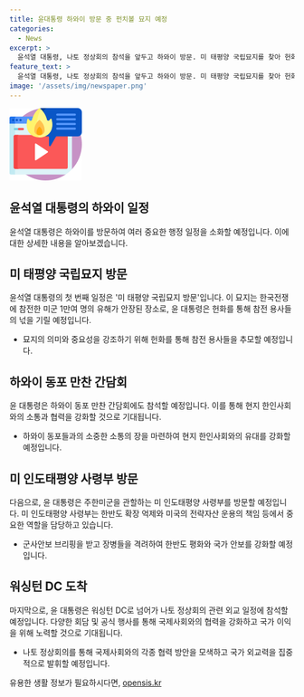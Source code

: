 ```yaml
---
title: 윤대통령 하와이 방문 중 펀치볼 묘지 예정
categories:
  - News
excerpt: >
  윤석열 대통령, 나토 정상회의 참석을 앞두고 하와이 방문. 미 태평양 국립묘지를 찾아 헌화 예정. 1만여 명의 유해가 안장된 한미 동맹 상징적인 장소이며, 전쟁 참전 용사들을 기리는 사적임. 또한, 미 인도태평양 사령부를 방문해 군사안보 브리핑을 받고 장병들을 격려할 예정입니다. 이어 워싱턴 DC로 이동해 나토 정상회의 관련 외교 일정에 참석할 예정입니다. (결과적으로 윤 대통령의 외교 일정이 관심을 끌 것으로 예상됨) #윤석열 #하와이 #인태사령부
feature_text: >
  윤석열 대통령, 나토 정상회의 참석을 앞두고 하와이 방문. 미 태평양 국립묘지를 찾아 헌화 예정. 1만여 명의 유해가 안장된 한미 동맹 상징적인 장소이며, 전쟁 참전 용사들을 기리는 사적임. 또한, 미 인도태평양 사령부를 방문해 군사안보 브리핑을 받고 장병들을 격려할 예정입니다. 이어 워싱턴 DC로 이동해 나토 정상회의 관련 외교 일정에 참석할 예정입니다. (결과적으로 윤 대통령의 외교 일정이 관심을 끌 것으로 예상됨) #윤석열 #하와이 #인태사령부
image: '/assets/img/newspaper.png'
---
```


<p><img src="/assets/img/news.png" alt="rentncar 속보" /></p>

<h2 data-ke-size="size26">윤석열 대통령의 하와이 일정</h2>

<p data-ke-size="size16">윤석열 대통령은 하와이를 방문하여 여러 중요한 행정 일정을 소화할 예정입니다. 이에 대한 상세한 내용을 알아보겠습니다.</p>

<h2>미 태평양 국립묘지 방문</h2>

<p data-ke-size="size16">윤석열 대통령의 첫 번째 일정은 '미 태평양 국립묘지 방문'입니다. 이 묘지는 한국전쟁에 참전한 미군 1만여 명의 유해가 안장된 장소로, 윤 대통령은 헌화를 통해 참전 용사들의 넋을 기릴 예정입니다.</p>

<ul>
  <li>묘지의 의미와 중요성을 강조하기 위해 헌화를 통해 참전 용사들을 추모할 예정입니다.</li>
</ul>

<h2>하와이 동포 만찬 간담회</h2>

<p data-ke-size="size16">윤 대통령은 하와이 동포 만찬 간담회에도 참석할 예정입니다. 이를 통해 현지 한인사회와의 소통과 협력을 강화할 것으로 기대됩니다.</p>

<ul>
  <li>하와이 동포들과의 소중한 소통의 장을 마련하여 현지 한인사회와의 유대를 강화할 예정입니다.</li>
</ul>

<h2>미 인도태평양 사령부 방문</h2>

<p data-ke-size="size16">다음으로, 윤 대통령은 주한미군을 관할하는 미 인도태평양 사령부를 방문할 예정입니다. 미 인도태평양 사령부는 한반도 확장 억제와 미국의 전략자산 운용의 책임 등에서 중요한 역할을 담당하고 있습니다.</p>

<ul>
  <li>군사안보 브리핑을 받고 장병들을 격려하여 한반도 평화와 국가 안보를 강화할 예정입니다.</li>
</ul>

<h2>워싱턴 DC 도착</h2>

<p data-ke-size="size16">마지막으로, 윤 대통령은 워싱턴 DC로 넘어가 나토 정상회의 관련 외교 일정에 참석할 예정입니다. 다양한 회담 및 공식 행사를 통해 국제사회와의 협력을 강화하고 국가 이익을 위해 노력할 것으로 기대됩니다.</p>

<ul>
  <li>나토 정상회의를 통해 국제사회와의 각종 협력 방안을 모색하고 국가 외교력을 집중적으로 발휘할 예정입니다.</li>
</ul>
유용한 생활 정보가 필요하시다면, <a href="https://opensis.kr" rel="dofollow">opensis.kr</a>


